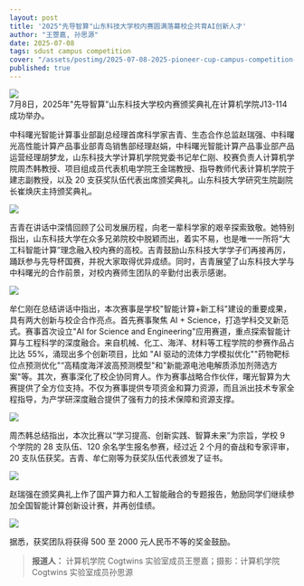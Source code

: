 ```yaml
---
layout: post
title: '2025"先导智算"山东科技大学校内赛圆满落幕校企共育AI创新人才'
author: "王瞾嘉, 孙思源"
date: 2025-07-08
tags: sdust campus competition
cover: "/assets/postimg/2025-07-08-2025-pioneer-cup-campus-competition-cn-5.jpg"
published: true
---
```


<div class="text-center mb-3">
    <img class="img-fluid img-thumbnail" style="max-height: 400px;"
        src="{{ '/assets/postimg/2025-07-08-2025-pioneer-cup-campus-competition-cn-cover.png' | relative_url }}" />
    <br>
    <span class="fst-italic text-small text-secondary">
        7月8日，2025年"先导智算"山东科技大学校内赛颁奖典礼在计算机学院J13-114成功举办。
    </span>
</div>

中科曙光智能计算事业部副总经理首席科学家吉青、生态合作总监赵瑞强、中科曙光高性能计算产品事业部青岛销售部经理赵娟，中科曙光智能计算产品事业部产品运营经理胡梦龙，山东科技大学计算机学院党委书记牟仁刚、校赛负责人计算机学院周杰韩教授、项目组成员代表机电学院王金瑞教授、指导教师代表计算机学院于建志副教授，以及 20 支获奖队伍代表出席颁奖典礼。山东科技大学研究生院副院长崔焕庆主持颁奖典礼。

<div class="text-center mb-3">
    <img class="img-fluid img-thumbnail" style="max-height: 400px;"
        src="{{ '/assets/postimg/2025-07-08-2025-pioneer-cup-campus-competition-cn-1.png' | relative_url }}" />
</div>

吉青在讲话中深情回顾了公司发展历程，向老一辈科学家的艰辛探索致敬。她特别指出，山东科技大学在众多兄弟院校中脱颖而出，着实不易，也是唯一一所将“大工科智能计算”理念融入校内赛的高校。吉青鼓励山东科技大学学子们再接再厉，踊跃参与先导杯国赛，并祝大家取得优异成绩。同时，吉青展望了山东科技大学与中科曙光的合作前景，对校内赛师生团队的辛勤付出表示感谢。

<div class="text-center mb-3">
    <img class="img-fluid img-thumbnail" style="max-height: 400px;"
        src="{{ '/assets/postimg/2025-07-08-2025-pioneer-cup-campus-competition-cn-2.jpg' | relative_url }}" />
</div>

牟仁刚在总结讲话中指出，本次赛事是学校"智能计算+新工科"建设的重要成果，具有两大创新与校企合作亮点。首先赛事聚焦 AI + Science，打造学科交叉新范式。赛事首次设立"AI for Science and Engineering"应用赛道，重点探索智能计算与工程科学的深度融合。来自机械、化工、海洋、材料等工程学院的参赛作品占比达 55%，涌现出多个创新项目，比如 "AI 驱动的流体力学模拟优化""药物靶标位点预测优化"“高精度海洋波高预测模型"和"新能源电池电解质添加剂筛选方案"等。其次，赛事深化了校企协同育人。作为赛事战略合作伙伴，曙光智算为大赛提供了全方位支持。不仅为赛事提供专项资金和算力资源，而且派出技术专家全程指导，为产学研深度融合提供了强有力的技术保障和资源支撑。

<div class="text-center mb-3">
    <img class="img-fluid img-thumbnail" style="max-height: 400px;"
        src="{{ '/assets/postimg/2025-07-08-2025-pioneer-cup-campus-competition-cn-3.jpg' | relative_url }}" />
</div>

周杰韩总结指出，本次比赛以“学习提高、创新实践、智算未来”为宗旨，学校 9 个学院的 28 支队伍、120 余名学生报名参赛，经过近 2 个月的奋战和专家评审，20 支队伍获奖。吉青、牟仁刚等为获奖队伍代表颁发了证书。

<div class="text-center mb-3">
    <img class="img-fluid img-thumbnail" style="max-height: 400px;"
        src="{{ '/assets/postimg/2025-07-08-2025-pioneer-cup-campus-competition-cn-4.jpg' | relative_url }}" />
</div>

赵瑞强在颁奖典礼上作了国产算力和人工智能融合的专题报告，勉励同学们继续参加全国智能计算创新设计赛，并再创佳绩。

<div class="text-center mb-3">
    <img class="img-fluid img-thumbnail" style="max-height: 400px;"
        src="{{ '/assets/postimg/2025-07-08-2025-pioneer-cup-campus-competition-cn-5.jpg' | relative_url }}" />
</div>

据悉，获奖团队将获得 500 至 2000 元人民币不等的奖金鼓励。

> **报道人：** 计算机学院 Cogtwins 实验室成员王瞾嘉；摄影：计算机学院 Cogtwins 实验室成员孙思源
